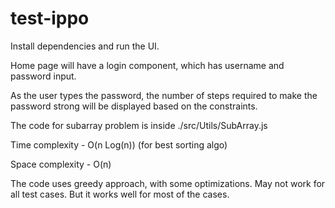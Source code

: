 # test-ippo
Install dependencies and run the UI.


Home page will have a login component, which has username and password input.

As the user types the password, the number of steps required to make the password strong will be displayed based on the constraints.


The code for subarray problem is inside ./src/Utils/SubArray.js

Time complexity - O(n Log(n)) (for best sorting algo)

Space complexity - O(n)


The code uses greedy approach, with some optimizations. May not work for all test cases. But it works well for most of the cases.

